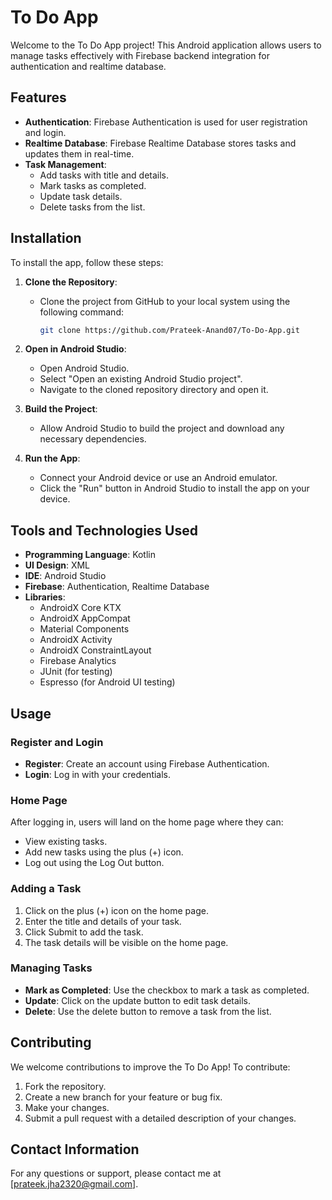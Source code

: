 # To Do App

Welcome to the To Do App project! This Android application allows users to manage tasks effectively with Firebase backend integration for authentication and realtime database.

## Features

- **Authentication**: Firebase Authentication is used for user registration and login.
- **Realtime Database**: Firebase Realtime Database stores tasks and updates them in real-time.
- **Task Management**:
  - Add tasks with title and details.
  - Mark tasks as completed.
  - Update task details.
  - Delete tasks from the list.

## Installation

To install the app, follow these steps:

1. **Clone the Repository**:
   - Clone the project from GitHub to your local system using the following command:
     ```bash
     git clone https://github.com/Prateek-Anand07/To-Do-App.git
     ```
   
2. **Open in Android Studio**:
   - Open Android Studio.
   - Select "Open an existing Android Studio project".
   - Navigate to the cloned repository directory and open it.

3. **Build the Project**:
   - Allow Android Studio to build the project and download any necessary dependencies.

4. **Run the App**:
   - Connect your Android device or use an Android emulator.
   - Click the "Run" button in Android Studio to install the app on your device.

## Tools and Technologies Used

- **Programming Language**: Kotlin
- **UI Design**: XML
- **IDE**: Android Studio
- **Firebase**: Authentication, Realtime Database
- **Libraries**:
  - AndroidX Core KTX
  - AndroidX AppCompat
  - Material Components
  - AndroidX Activity
  - AndroidX ConstraintLayout
  - Firebase Analytics
  - JUnit (for testing)
  - Espresso (for Android UI testing)

## Usage

### Register and Login

- **Register**: Create an account using Firebase Authentication.
- **Login**: Log in with your credentials.

### Home Page

After logging in, users will land on the home page where they can:

- View existing tasks.
- Add new tasks using the plus (+) icon.
- Log out using the Log Out button.

### Adding a Task

1. Click on the plus (+) icon on the home page.
2. Enter the title and details of your task.
3. Click Submit to add the task.
4. The task details will be visible on the home page.

### Managing Tasks

- **Mark as Completed**: Use the checkbox to mark a task as completed.
- **Update**: Click on the update button to edit task details.
- **Delete**: Use the delete button to remove a task from the list.

## Contributing

We welcome contributions to improve the To Do App! To contribute:

1. Fork the repository.
2. Create a new branch for your feature or bug fix.
3. Make your changes.
4. Submit a pull request with a detailed description of your changes.

## Contact Information

For any questions or support, please contact me at [prateek.jha2320@gmail.com].
